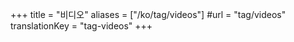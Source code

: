 +++
title = "비디오"
aliases = ["/ko/tag/videos"]
#url = "tag/videos"
translationKey = "tag-videos"
+++
